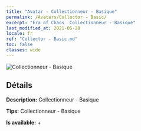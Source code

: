 ```yaml
---
title: "Avatar - Collectionneur - Basique"
permalink: /Avatars/Collector - Basic/
excerpt: "Era of Chaos  Collectionneur - Basique"
last_modified_at: 2021-05-28
locale: fr
ref: "Collector - Basic.md"
toc: false
classes: wide
---
```

 ![Collectionneur - Basique](/images/a/avatarFrame_71.png)

## Détails

 **Description:** Collectionneur - Basique 

 **Tips:** Collectionneur - Basique 

 **Is available:**  + 

